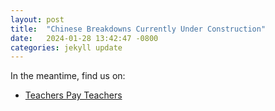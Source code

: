 ```yaml
---
layout: post
title:  "Chinese Breakdowns Currently Under Construction"
date:   2024-01-28 13:42:47 -0800
categories: jekyll update
---
```


In the meantime, find us on:
* [Teachers Pay Teachers](https://www.teacherspayteachers.com/Store/Chinese-Breakdowns)
